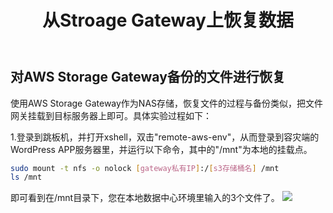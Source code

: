 ﻿---
title: "从Stroage Gateway上恢复数据"
chapter: false
weight: 75
---

## 对AWS Storage Gateway备份的文件进行恢复

使用AWS Storage Gateway作为NAS存储，恢复文件的过程与备份类似，把文件网关挂载到目标服务器上即可。具体实验过程如下：

1.登录到跳板机，并打开xshell，双击"remote-aws-env"，从而登录到容灾端的WordPress APP服务器里，并运行以下命令，其中的"/mnt"为本地的挂载点。
```bash
sudo mount -t nfs -o nolock [gateway私有IP]:/[s3存储桶名] /mnt
ls /mnt
```

即可看到在/mnt目录下，您在本地数据中心环境里输入的3个文件了。
![](/images/Failover/restoreFromStorageGW.png)

